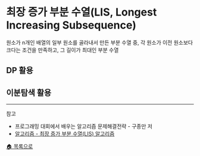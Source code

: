 # 최장 증가 부분 수열(LIS, Longest Increasing Subsequence)

원소가 n개인 배열의 일부 원소를 골라내서 만든 부분 수열 중, 각 원소가 이전 원소보다 크다는 조건을 만족하고, 그 길이가 최대인 부분 수열

## DP 활용

## 이분탐색 활용

---
참고
- 프로그래밍 대회에서 배우는 알고리즘 문제해결전략 - 구종만 저
- [알고리즘 - 최장 증가 부분 수열(LIS) 알고리즘](https://chanhuiseok.github.io/posts/algo-49/)

[🏠 목록으로](/README.md)